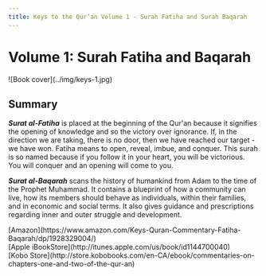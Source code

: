 ```yaml
---
title: Keys to the Qur’an Volume 1 - Surah Fatiha and Surah Baqarah
---
```


# Volume 1: Surah Fatiha and Baqarah

<div markdown="1" class="cover-image">
![Book cover](../img/keys-1.jpg)
</div>

## Summary

**_Surat al-Fatiha_** is placed at the beginning of the Qur'an because it signifies the opening of knowledge and so the victory over ignorance. If, in the direction we are taking, there is no door, then we have reached our target - we have won. Fatiha means to open, reveal, imbue, and conquer. This surah is so named because if you follow it in your heart, you will be victorious. You will conquer and an opening will come to you.

**_Surat al-Baqarah_** scans the history of humankind from Adam to the time of the Prophet Muhammad. It contains a blueprint of how a community can live, how its members should behave as individuals, within their families, and in economic and social terms. It also gives guidance and prescriptions regarding inner and outer struggle and development.

<div markdown="3" class="purchase-link">
[Amazon](https://www.amazon.com/Keys-Quran-Commentary-Fatiha-Baqarah/dp/1928329004/)
</div>

<div markdown="3" class="purchase-link">
[Apple iBookStore](http://itunes.apple.com/us/book/id1144700040)
</div>

<div markdown="3" class="purchase-link">
[Kobo Store](http://store.kobobooks.com/en-CA/ebook/commentaries-on-chapters-one-and-two-of-the-qur-an)
</div>
